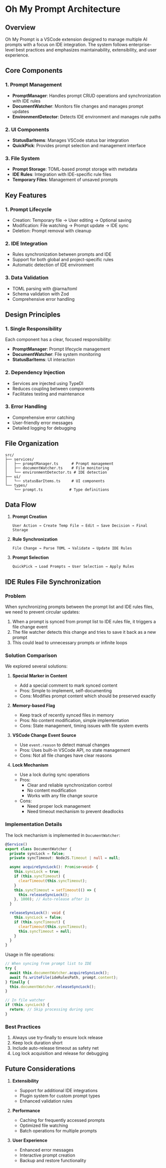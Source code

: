 # Oh My Prompt Architecture

## Overview

Oh My Prompt is a VSCode extension designed to manage multiple AI prompts with a focus on IDE integration. The system follows enterprise-level best practices and emphasizes maintainability, extensibility, and user experience.

## Core Components

### 1. Prompt Management
- **PromptManager**: Handles prompt CRUD operations and synchronization with IDE rules
- **DocumentWatcher**: Monitors file changes and manages prompt updates
- **EnvironmentDetector**: Detects IDE environment and manages rule paths

### 2. UI Components
- **StatusBarItems**: Manages VSCode status bar integration
- **QuickPick**: Provides prompt selection and management interface

### 3. File System
- **Prompt Storage**: TOML-based prompt storage with metadata
- **IDE Rules**: Integration with IDE-specific rule files
- **Temporary Files**: Management of unsaved prompts

## Key Features

### 1. Prompt Lifecycle
- Creation: Temporary file → User editing → Optional saving
- Modification: File watching → Prompt update → IDE sync
- Deletion: Prompt removal with cleanup

### 2. IDE Integration
- Rules synchronization between prompts and IDE
- Support for both global and project-specific rules
- Automatic detection of IDE environment

### 3. Data Validation
- TOML parsing with @iarna/toml
- Schema validation with Zod
- Comprehensive error handling

## Design Principles

### 1. Single Responsibility
Each component has a clear, focused responsibility:
- **PromptManager**: Prompt lifecycle management
- **DocumentWatcher**: File system monitoring
- **StatusBarItems**: UI interaction

### 2. Dependency Injection
- Services are injected using TypeDI
- Reduces coupling between components
- Facilitates testing and maintenance

### 3. Error Handling
- Comprehensive error catching
- User-friendly error messages
- Detailed logging for debugging

## File Organization

```
src/
├── services/
│   ├── promptManager.ts      # Prompt management
│   ├── documentWatcher.ts    # File monitoring
│   └── environmentDetector.ts # IDE detection
├── ui/
│   └── statusBarItems.ts     # UI components
└── types/
    └── prompt.ts            # Type definitions
```

## Data Flow

1. **Prompt Creation**
   ```
   User Action → Create Temp File → Edit → Save Decision → Final Storage
   ```

2. **Rule Synchronization**
   ```
   File Change → Parse TOML → Validate → Update IDE Rules
   ```

3. **Prompt Selection**
   ```
   QuickPick → Load Prompts → User Selection → Apply Rules
   ```

## IDE Rules File Synchronization

### Problem

When synchronizing prompts between the prompt list and IDE rules files, we need to prevent circular updates:

1. When a prompt is synced from prompt list to IDE rules file, it triggers a file change event
2. The file watcher detects this change and tries to save it back as a new prompt
3. This could lead to unnecessary prompts or infinite loops

### Solution Comparison

We explored several solutions:

1. **Special Marker in Content**
   - Add a special comment to mark synced content
   - Pros: Simple to implement, self-documenting
   - Cons: Modifies prompt content which should be preserved exactly

2. **Memory-based Flag**
   - Keep track of recently synced files in memory
   - Pros: No content modification, simple implementation
   - Cons: State management, timing issues with file system events

3. **VSCode Change Event Source**
   - Use `event.reason` to detect manual changes
   - Pros: Uses built-in VSCode API, no state management
   - Cons: Not all file changes have clear reasons

4. **Lock Mechanism** 
   - Use a lock during sync operations
   - Pros:
     - Clear and reliable synchronization control
     - No content modification
     - Works with any file change source
   - Cons:
     - Need proper lock management
     - Need timeout mechanism to prevent deadlocks

### Implementation Details

The lock mechanism is implemented in `DocumentWatcher`:

```typescript
@Service()
export class DocumentWatcher {
  private syncLock = false;
  private syncTimeout: NodeJS.Timeout | null = null;

  async acquireSyncLock(): Promise<void> {
    this.syncLock = true;
    if (this.syncTimeout) {
      clearTimeout(this.syncTimeout);
    }
    this.syncTimeout = setTimeout(() => {
      this.releaseSyncLock();
    }, 1000); // Auto-release after 1s
  }

  releaseSyncLock(): void {
    this.syncLock = false;
    if (this.syncTimeout) {
      clearTimeout(this.syncTimeout);
      this.syncTimeout = null;
    }
  }
}
```

Usage in file operations:

```typescript
// When syncing from prompt list to IDE
try {
  await this.documentWatcher.acquireSyncLock();
  await fs.writeFile(ideRulesPath, prompt.content);
} finally {
  this.documentWatcher.releaseSyncLock();
}

// In file watcher
if (this.syncLock) {
  return; // Skip processing during sync
}
```

### Best Practices

1. Always use try-finally to ensure lock release
2. Keep lock duration short
3. Include auto-release timeout as safety net
4. Log lock acquisition and release for debugging

## Future Considerations

1. **Extensibility**
   - Support for additional IDE integrations
   - Plugin system for custom prompt types
   - Enhanced validation rules

2. **Performance**
   - Caching for frequently accessed prompts
   - Optimized file watching
   - Batch operations for multiple prompts

3. **User Experience**
   - Enhanced error messages
   - Interactive prompt creation
   - Backup and restore functionality
